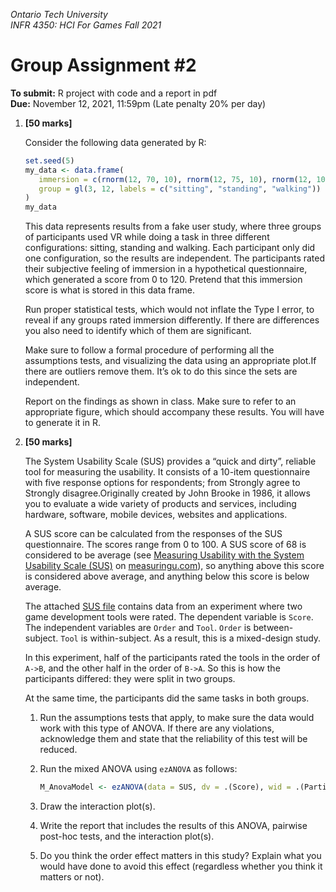 _Ontario Tech University_  
_INFR 4350: HCI For Games Fall 2021_  

# Group Assignment #2

**To submit:** R project with code and a report in pdf  
**Due:** November 12, 2021, 11:59pm (Late penalty 20% per day)

1. **[50 marks]**

    Consider the following data generated by R:

    ```r
    set.seed(5)
    my_data <- data.frame(
       immersion = c(rnorm(12, 70, 10), rnorm(12, 75, 10), rnorm(12, 100, 10)),
       group = gl(3, 12, labels = c("sitting", "standing", "walking"))
    )
    my_data
    ```

    This data represents results from a fake user study, where three groups of participants used VR while doing a task in three different configurations: sitting, standing and walking. Each participant only did one configuration, so the results are independent. The participants rated their subjective feeling of immersion in a hypothetical questionnaire, which generated a score from 0 to 120. Pretend that this immersion score is what is stored in this data frame.

    Run proper statistical tests, which would not inflate the Type I error, to reveal if any groups rated immersion differently. If there are differences you also need to identify which of them are significant.

    Make sure to follow a formal procedure of performing all the assumptions tests, and visualizing the data using an appropriate plot.If there are outliers remove them. It’s ok to do this since the sets are independent.

    Report on the findings as shown in class. Make sure to refer to an appropriate figure, which should accompany these results. You will have to generate it in R.

2. **[50 marks]**

    The System Usability Scale (SUS) provides a “quick and dirty”, reliable tool for measuring the usability. It consists of a 10-item questionnaire with five response options for respondents; from Strongly agree to Strongly disagree.Originally created by John Brooke in 1986, it allows you to evaluate a wide variety of products and services, including hardware, software, mobile devices, websites and applications.

    A SUS score can be calculated from the responses of the SUS questionnaire. The scores range from 0 to 100. A SUS score of 68 is considered to be average (see [Measuring Usability with the System Usability Scale (SUS)](https://measuringu.com/sus/) on [measuringu.com](https://measuringu.com/)), so anything above this score is considered above average, and anything below this score is below average.

    The attached [SUS file](SUS.csv) contains data from an experiment where two game development tools were rated. The dependent variable is `Score`. The independent variables are `Order` and `Tool`. `Order` is between-subject. `Tool` is within-subject. As a result, this is a mixed-design study.

    In this experiment, half of the participants rated the tools in the order of `A->B`, and the other half in the order of `B->A`. So this is how the participants differed: they were split in two groups.

    At the same time, the participants did the same tasks in both groups.

    1. Run the assumptions tests that apply, to make sure the data would work with this type of ANOVA. If there are any violations, acknowledge them and state that the reliability of this test will be reduced.
    2. Run the mixed ANOVA using `ezANOVA` as follows:

        ```r
        M_AnovaModel <- ezANOVA(data = SUS, dv = .(Score), wid = .(Participants), within = .(Tool), between =.(Order), detailed = T, type = 3)
        ```

    3. Draw the interaction plot(s).
    4. Write the report that includes the results of this ANOVA, pairwise post-hoc tests, and the interaction plot(s).
    5. Do you think the order effect matters in this study? Explain what you would have done to avoid this effect (regardless whether you think it matters or not).
